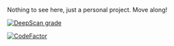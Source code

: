 Nothing to see here, just a personal project. Move along!

[![DeepScan grade](https://deepscan.io/api/teams/5079/projects/6855/branches/60175/badge/grade.svg)](https://deepscan.io/dashboard#view=project&tid=5079&pid=6855&bid=60175)

[![CodeFactor](https://www.codefactor.io/repository/github/kvasbo/tellulf/badge)](https://www.codefactor.io/repository/github/kvasbo/tellulf)
